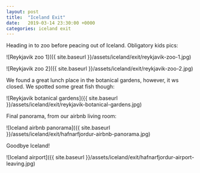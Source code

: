 ```yaml
---
layout: post
title:  "Iceland Exit"
date:   2019-03-14 23:30:00 +0000
categories: iceland exit
---
```


Heading in to zoo before peacing out of Iceland. Obligatory kids pics:

![Reykjavik zoo 1]({{ site.baseurl }}/assets/iceland/exit/reykjavik-zoo-1.jpg)

![Reykjavik zoo 2]({{ site.baseurl }}/assets/iceland/exit/reykjavik-zoo-2.jpg)

We found a great lunch place in the botanical gardens, however, it ws closed. We spotted some great
fish though:

![Reykjavik botanical gardens]({{ site.baseurl }}/assets/iceland/exit/reykjavik-botanical-gardens.jpg)

Final panorama, from our airbnb living room:

![Iceland airbnb panorama]({{ site.baseurl }}/assets/iceland/exit/hafnarfjordur-airbnb-panorama.jpg)

Goodbye Iceland!

![Iceland airport]({{ site.baseurl }}/assets/iceland/exit/hafnarfjordur-airport-leaving.jpg)
